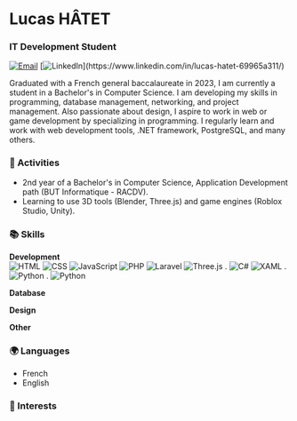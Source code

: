 # Lucas HÂTET

### IT Development Student
[![Email](https://img.shields.io/badge/-Email-red?style=for-the-badge)](mailto:lcs.hatet@gmail.com) [![LinkedIn](https://img.shields.io/badge/-LinkedIn-rgb(0,102,153)?style=for-the-badge&logo=linkedin)](https://www.linkedin.com/in/lucas-hatet-69965a311/) 

Graduated with a French general baccalaureate in 2023, I am currently a student in a Bachelor's in Computer Science. I am developing my skills in programming, database management, networking, and project management. Also passionate about design, I aspire to work in web or game development by specializing in programming. I regularly learn and work with web development tools, .NET framework, PostgreSQL, and many others.

### 🚀 Activities
* 2nd year of a Bachelor's in Computer Science, Application Development path (BUT Informatique - RACDV).
* Learning to use 3D tools (Blender, Three.js) and game engines (Roblox Studio, Unity).

### 📚 Skills

**Development**  
![HTML](https://img.shields.io/badge/-HTML-E34F26?style=flat-square&logo=html5&logoColor=white) ![CSS](https://img.shields.io/badge/-CSS-1572B6?style=flat-square&logo=css3) ![JavaScript](https://img.shields.io/badge/-JavaScript-F7DF1E?style=flat-square&logo=javascript&logoColor=black) ![PHP](https://img.shields.io/badge/-PHP-777BB4?style=flat-square&logo=php&logoColor=white) ![Laravel](https://img.shields.io/badge/-Laravel-FF2D20?style=flat-square&logo=laravel&logoColor=white) ![Three.js](https://img.shields.io/badge/-Three.js-000000?style=flat-square&logo=three.js) . ![C#](https://img.shields.io/badge/-C%23-942C86?style=flat-square&logo=cplusplus) ![XAML](https://img.shields.io/badge/-XAML-1657BD?style=flat-square&logo=xml) . ![Python](https://img.shields.io/badge/-Python-3675A6?style=flat-square&logo=Python&logoColor=white) . ![Python](https://img.shields.io/badge/-Unity-black?style=flat-square&logo=unity)

**Database**  

**Design**  

**Other**  


### 🌍 Languages
* French
* English

### 🎯 Interests
